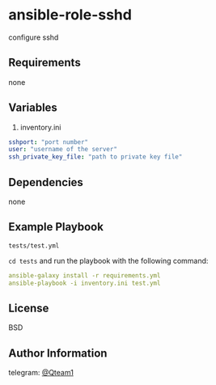 # ansible-role-sshd

configure sshd

## Requirements

none

## Variables

1. inventory.ini

```yaml
sshport: "port number"
user: "username of the server"
ssh_private_key_file: "path to private key file"
```

## Dependencies

none

## Example Playbook

`tests/test.yml`

`cd tests` and run the playbook with the following command:

```yaml
ansible-galaxy install -r requirements.yml
ansible-playbook -i inventory.ini test.yml
```

## License

BSD

## Author Information

telegram: [@Qteam1](https://t.me/Qteam1)

